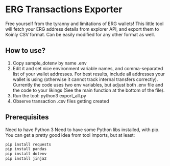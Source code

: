# ERG Transactions Exporter

Free yourself from the tyranny and limitations of ERG wallets!
This little tool will fetch your ERG address details from explorer API, and export them to Koinly CSV format.
Can be easily modified for any other format as well.

## How to use?

1) Copy sample_dotenv by name .env
2) Edit it and set nice environment variable names, and comma-separated list of your wallet addresses. For best results, include all addresses your wallet is using (otherwise it cannot track internal transfers correctly). Currently the code uses two env variables, but adjust both .env file and the code to your likings (See the main function at the bottom of the file).
3) Run the tool:
    python3 export_all.py
4) Observe transaction .csv files getting created

## Prerequisites

Need to have Python 3
Need to have some Python libs installed, with pip.
You can get a pretty good idea from tool imports, but at least:

```bash
pip install requests
pip install pandas
pip install dotenv
pip install jinja2
```
